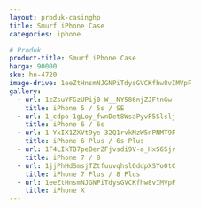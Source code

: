 ```yaml
---
layout: produk-casinghp
title: Smurf iPhone Case
categories: iphone

# Produk
product-title: Smurf iPhone Case
harga: 90000
sku: hn-4720
image-drive: 1eeZtHnsmNJGNPiTdysGVCKfhw8vIMVpF
gallery:
  - url: 1cZsuYFGzUPij0-W__NY586njZJFtnGw-
    title: iPhone 5 / 5s / SE
  - url: 1_cdpo-1gLoy_fwnDet8WsaPyvP5Slslj
    title: iPhone 6 / 6s
  - url: 1-YxIX1ZXVt9ye-32Q1rvkMzW5nPNMT9F
    title: iPhone 6 Plus / 6s Plus
  - url: 1F4LIkTB7peBerZFjvsdi9V-a_HxS6Sjr
    title: iPhone 7 / 8
  - url: 1jjPhHdSmsjTZtfuuvqhslOddpXSYo0tC
    title: iPhone 7 Plus / 8 Plus
  - url: 1eeZtHnsmNJGNPiTdysGVCKfhw8vIMVpF
    title: iPhone X
---
```

